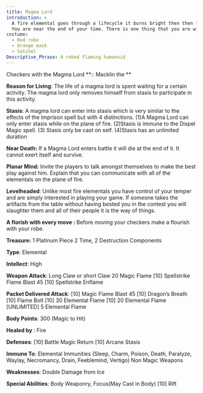 ```yaml
---
title: Magma Lord
introduction: > 
  A fire elemental goes through a lifecycle it burns bright then then fades away to be replaced by the new flames that rise up. 
  You are near the end of your time. There is one thing that you are willing to spend the last of your time doing and that is playing checkers. You have placed yourself in stasis and are willing to speak to the adventueres that are able to best your elementals to battle you a a true duel, a duel of wits. If they are successful they will be able to pick from the 2 treasures that you have on your table. If they fail then they will be asked to leave. They can return to try their luck again but 
costume: 
  - Red robe
  - Orange mask
  - Satchel
Descriptive_Phrase: A robed flaming humanoid
---
```


Checkers with the Magma Lord **:: Macklin the **







**Reason for Living**: The life of a magma lord is spent waiting for a certain activity. The magma lord only removes himself from stasis to participate in this activity.

**Stasis**: A magma lord can enter into stasis which is very similar to the effects of the Imprison spell but with 4 distinctions. (1)A Magma Lord can only enter stasis while on the plane of fire. (2)Stasis is immune to the Dispel Magic spell. (3) Stasis only be cast on self. (4)Stasis has an unlimited duration

**Near Death:** If a Magma Lord enters battle it will die at the end of it. It cannot exert itself and survive.

**Planar Mind:** Invite the players to talk amongst themselves to make the best play against him. Explain that you can communicate with all of the elementals on the plane of fire.

**Levelheaded**: Unlike most fire elementals you have control of your temper and are simply interested in playing your game. If someone takes the artifacts from the table without having bested you in the contest you will slaughter them and all of their people it is the way of things. 

**A florish with every move :** Before moving your checkers make a flourish with your robe. 



**Treasure:** 1 Platinum Piece 2 Time, 2 Destruction Components 











 





**Type**: Elemental

**Intellect**: High      

**Weapon Attack**: Long Claw or short Claw 20 Magic Flame [10] Spellstrike Flame Blast 45 [10] Spellstrike Enflame 

**Packet Delivered Attack**: [10] Magic Flame Blast 45 [10] Dragon’s Breath [10] Flame Bolt [10] 30 Elemental Flame [10] 20 Elemental Flame [UNLIMITED] 5 Elemental Flame

**Body Points**: 300 (Magic to Hit)

**Healed by** : Fire

**Defenses**: [10] Battle Magic Return [10] Arcane Stasis

**Immune To**: Elemental Immunities (Sleep, Charm, Poison, Death, Paralyze, Waylay, Necromancy, Drain, Feeblemind, Vertigo) Non Magic Weapons

**Weaknesses**: Double Damage from Ice

**Special Abilities**: Body Weaponry, Focus(May Cast in Body) [10] Rift 

